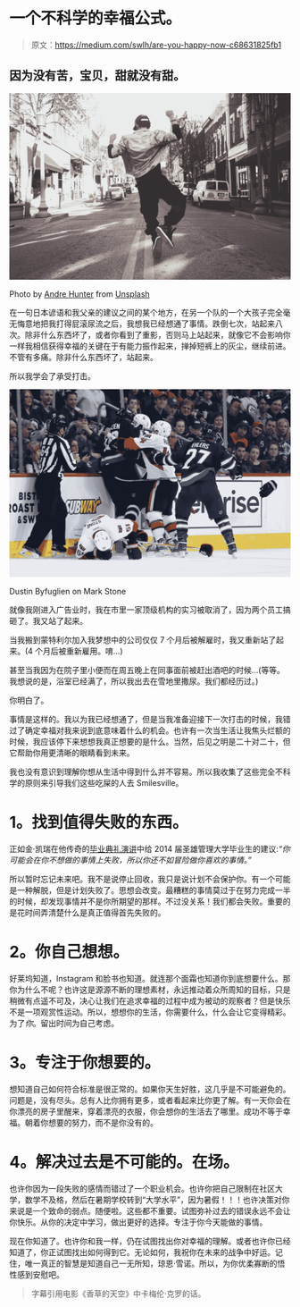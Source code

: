 # 一个不科学的幸福公式。

> 原文：<https://medium.com/swlh/are-you-happy-now-c68631825fb1>

## 因为没有苦，宝贝，甜就没有甜。

![](img/3e59c4db031d77e8ca51c06177469ea7.png)

Photo by [Andre Hunter](https://unsplash.com/@dre0316) from [Unsplash](https://unsplash.com/)

在一句日本谚语和我父亲的建议之间的某个地方，在另一个队的一个大孩子完全毫无悔意地把我打得屁滚尿流之后，我想我已经想通了事情。跌倒七次，站起来八次。除非什么东西坏了，或者你看到了重影，否则马上站起来，就像它不会影响你一样我相信获得幸福的关键在于有能力振作起来，掸掉短裤上的灰尘，继续前进。不管有多痛。除非什么东西坏了，站起来。

所以我学会了承受打击。

![](img/fabd584a92442348726309ae96f2dfae.png)

Dustin Byfuglien on Mark Stone

就像我刚进入广告业时，我在市里一家顶级机构的实习被取消了，因为两个员工搞砸了。我又站了起来。

当我搬到蒙特利尔加入我梦想中的公司仅仅 7 个月后被解雇时，我又重新站了起来。(4 个月后被重新雇用。唷…)

甚至当我因为在院子里小便而在周五晚上在同事面前被赶出酒吧的时候…(等等。我想说的是，浴室已经满了，所以我出去在雪地里撒尿。我们都经历过。)

你明白了。

事情是这样的。我以为我已经想通了，但是当我准备迎接下一次打击的时候，我错过了确定幸福对我来说到底意味着什么的机会。也许有一次当生活让我焦头烂额的时候，我应该停下来想想我真正想要的是什么。当然，后见之明是二十对二十，但它帮助你用更清晰的眼睛看到未来。

我也没有意识到理解你想从生活中得到什么并不容易。所以我收集了这些完全不科学的原则来引导我们这些吃屎的人去 Smilesville。

# **1。找到值得失败的东西。**

正如金·凯瑞在他传奇的[毕业典礼演讲](https://www.youtube.com/watch?v=V80-gPkpH6M)中给 2014 届圣雄管理大学毕业生的建议:*“你可能会在你不想做的事情上失败，所以你还不如冒险做你喜欢的事情。”*

所以暂时忘记未来吧。我不是说停止回收，我只是说计划不会保护你。有一个可能是一种解脱，但是计划失败了。思想会改变。最糟糕的事情莫过于在努力完成一半的时候，却发现事情并不是你所期望的那样。不过没关系！我们都会失败。重要的是花时间弄清楚什么是真正值得首先失败的。

# **2。你自己想想。**

好莱坞知道，Instagram 和脸书也知道。就连那个面霜也知道你到底想要什么。那你为什么不呢？也许这是源源不断的理想素材，永远推动着众所周知的目标，只是稍微有点遥不可及，决心让我们在追求幸福的过程中成为被动的观察者？但是快乐不是一项观赏性运动。所以，想想你的生活，你需要什么，什么会让它变得精彩。为了*你*。留出时间为自己考虑。

# **3。专注于你想要的。**

想知道自己如何符合标准是很正常的。如果你天生好胜，这几乎是不可能避免的。问题是，没有尽头。总有人比你拥有更多，或者看起来比你更了解。有一天你会在你漂亮的房子里醒来，穿着漂亮的衣服，你会想你的生活去了哪里。成功不等于幸福。朝着你想要的努力，而不是你没有的。

# **4。解决过去是不可能的。在场。**

也许你因为一段失败的感情而错过了一个职业机会。也许你把自己限制在社区大学，数学不及格，然后在暑期学校转到“大学水平”，因为暑假！！！也许决策对你来说是一个致命的弱点。随便啦。这些都不重要。试图弥补过去的错误永远不会让你快乐。从你的决定中学习，做出更好的选择。专注于你今天能做的事情。

现在你知道了。也许你和我一样，仍在试图找出你对幸福的理解。或者也许你已经知道了，你正试图找出如何得到它。无论如何，我祝你在未来的战争中好运。记住，唯一真正的智慧是知道自己一无所知，琼恩·雪诺。所以，为你优柔寡断的悟性感到安慰吧。

> 字幕引用电影《香草的天空》中卡梅伦·克罗的话。